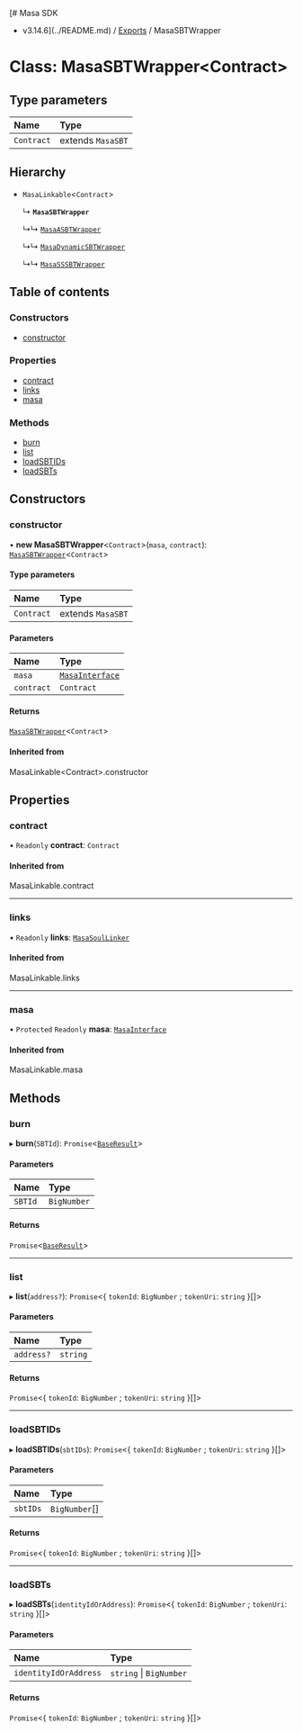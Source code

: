 [# Masa SDK
 - v3.14.6](../README.md) / [Exports](../modules.md) / MasaSBTWrapper

# Class: MasaSBTWrapper\<Contract\>

## Type parameters

| Name | Type |
| :------ | :------ |
| `Contract` | extends `MasaSBT` |

## Hierarchy

- `MasaLinkable`\<`Contract`\>

  ↳ **`MasaSBTWrapper`**

  ↳↳ [`MasaASBTWrapper`](MasaASBTWrapper.md)

  ↳↳ [`MasaDynamicSBTWrapper`](MasaDynamicSBTWrapper.md)

  ↳↳ [`MasaSSSBTWrapper`](MasaSSSBTWrapper.md)

## Table of contents

### Constructors

- [constructor](MasaSBTWrapper.md#constructor)

### Properties

- [contract](MasaSBTWrapper.md#contract)
- [links](MasaSBTWrapper.md#links)
- [masa](MasaSBTWrapper.md#masa)

### Methods

- [burn](MasaSBTWrapper.md#burn)
- [list](MasaSBTWrapper.md#list)
- [loadSBTIDs](MasaSBTWrapper.md#loadsbtids)
- [loadSBTs](MasaSBTWrapper.md#loadsbts)

## Constructors

### constructor

• **new MasaSBTWrapper**\<`Contract`\>(`masa`, `contract`): [`MasaSBTWrapper`](MasaSBTWrapper.md)\<`Contract`\>

#### Type parameters

| Name | Type |
| :------ | :------ |
| `Contract` | extends `MasaSBT` |

#### Parameters

| Name | Type |
| :------ | :------ |
| `masa` | [`MasaInterface`](../interfaces/MasaInterface.md) |
| `contract` | `Contract` |

#### Returns

[`MasaSBTWrapper`](MasaSBTWrapper.md)\<`Contract`\>

#### Inherited from

MasaLinkable\<Contract\>.constructor

## Properties

### contract

• `Readonly` **contract**: `Contract`

#### Inherited from

MasaLinkable.contract

___

### links

• `Readonly` **links**: [`MasaSoulLinker`](MasaSoulLinker.md)

#### Inherited from

MasaLinkable.links

___

### masa

• `Protected` `Readonly` **masa**: [`MasaInterface`](../interfaces/MasaInterface.md)

#### Inherited from

MasaLinkable.masa

## Methods

### burn

▸ **burn**(`SBTId`): `Promise`\<[`BaseResult`](../interfaces/BaseResult.md)\>

#### Parameters

| Name | Type |
| :------ | :------ |
| `SBTId` | `BigNumber` |

#### Returns

`Promise`\<[`BaseResult`](../interfaces/BaseResult.md)\>

___

### list

▸ **list**(`address?`): `Promise`\<\{ `tokenId`: `BigNumber` ; `tokenUri`: `string`  }[]\>

#### Parameters

| Name | Type |
| :------ | :------ |
| `address?` | `string` |

#### Returns

`Promise`\<\{ `tokenId`: `BigNumber` ; `tokenUri`: `string`  }[]\>

___

### loadSBTIDs

▸ **loadSBTIDs**(`sbtIDs`): `Promise`\<\{ `tokenId`: `BigNumber` ; `tokenUri`: `string`  }[]\>

#### Parameters

| Name | Type |
| :------ | :------ |
| `sbtIDs` | `BigNumber`[] |

#### Returns

`Promise`\<\{ `tokenId`: `BigNumber` ; `tokenUri`: `string`  }[]\>

___

### loadSBTs

▸ **loadSBTs**(`identityIdOrAddress`): `Promise`\<\{ `tokenId`: `BigNumber` ; `tokenUri`: `string`  }[]\>

#### Parameters

| Name | Type |
| :------ | :------ |
| `identityIdOrAddress` | `string` \| `BigNumber` |

#### Returns

`Promise`\<\{ `tokenId`: `BigNumber` ; `tokenUri`: `string`  }[]\>
